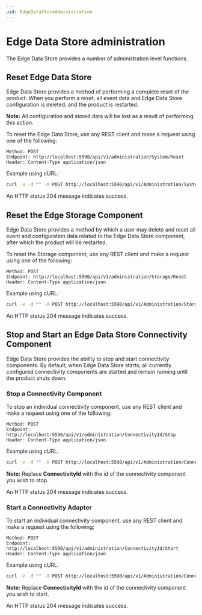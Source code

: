 ```yaml
---
uid: EdgeDataStoreAdministration
---
```


# Edge Data Store administration

The Edge Data Store provides a number of administration level functions.

## Reset Edge Data Store

Edge Data Store provides a method of performing a complete reset of the product. When you perform a reset, all event data and Edge Data Store configuration is deleted, and the product is restarted.

**Note:** All configuration and stored data will be lost as a result of performing this action.

To reset the Edge Data Store, use any REST client and make a request using one of the following:

```http
Method: POST
Endpoint: http://localhost:5590/api/v1/administration/System/Reset
Header: Content-Type application/json
```

Example using cURL:

```bash
curl -v -d "" -X POST http://localhost:5590/api/v1/Administration/System/Reset
```

An HTTP status 204 message indicates success.

## Reset the Edge Storage Component

Edge Data Store provides a method by which a user may delete and reset all event and configuration data related to the Edge Data Store component, after which the product will be restarted.

To reset the Storage component, use any REST client and make a request using one of the following:

```http
Method: POST
Endpoint: http://localhost:5590/api/v1/administration/Storage/Reset
Header: Content-Type application/json
```

Example using cURL:

```bash
curl -v -d "" -X POST http://localhost:5590/api/v1/Administration/Storage/Reset
```

An HTTP status 204 message indicates success.

## Stop and Start an Edge Data Store Connectivity Component

Edge Data Store provides the ability to stop and start connectivity components. By default, when Edge Data Store starts, all currently configured connectivity components are started and remain running until the product shuts down.

### Stop a Connectivity Component

To stop an individual connectivity component, use any REST client and make a request using one of the following:

```http
Method: POST
Endpoint: http://localhost:5590/api/v1/administration/ConnectivityId/Stop
Header: Content-Type application/json
```

Example using cURL:

```bash
curl -v -d "" -X POST http://localhost:5590/api/v1/Administration/ConnectivityId/Stop
```

**Note:** Replace **ConnectivityId** with the id of the connectivity component you wish to stop.

An HTTP status 204 message indicates success.

### Start a Connectivity Adapter

To start an individual connectivity component, use any REST client and make a request using the following:

```http
Method: POST
Endpoint: http://localhost:5590/api/v1/administration/ConnectivityId/Start
Header: Content-Type application/json
```

Example using cURL:

```bash
curl -v -d "" -X POST http://localhost:5590/api/v1/Administration/ConnectivityId/Start
```

**Note:** Replace **ConnectivityId** with the id of the connectivity component you wish to start.

An HTTP status 204 message indicates success. 
